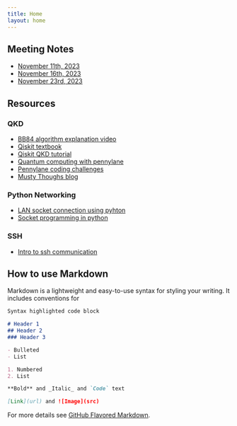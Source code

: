 ```yaml
---
title: Home
layout: home
---
```



## Meeting Notes
- [November 11th, 2023](./meeting_notes/nov_11_2023.md)
- [November 16th, 2023](./meeting_notes/nov_16_2023.md)
- [November 23rd, 2023](./meeting_notes/nov_23_2023.md)

## Resources

### QKD

- [BB84 algorithm explanation video](https://www.youtube.com/watch?v=2kdRuqvIaww)
- [Qiskit textbook](https://learning.quantum-computing.ibm.com/catalog)
- [Qiskit QKD tutorial](https://learn.qiskit.org/course/ch-algorithms/quantum-key-distribution)
- [Quantum computing with pennylane](https://pennylane.ai/qml/quantum-computing/)
- [Pennylane coding challenges](https://pennylane.ai/challenges/)
- [Musty Thoughs blog](https://www.mustythoughts.com)

### Python Networking

- [LAN socket connection using pyhton](https://www.siglenteu.com/application-note/open-socket-lan-connection-using-python/)
- [Socket programming in python](https://realpython.com/python-sockets/)

### SSH
- [Intro to ssh communication](https://www.youtube.com/watch?v=5JvLV2-ngCI)


## How to use Markdown

Markdown is a lightweight and easy-to-use syntax for styling your writing. It includes conventions for

```markdown
Syntax highlighted code block

# Header 1
## Header 2
### Header 3

- Bulleted
- List

1. Numbered
2. List

**Bold** and _Italic_ and `Code` text

[Link](url) and ![Image](src)
```

For more details see [GitHub Flavored Markdown](https://guides.github.com/features/mastering-markdown/).

